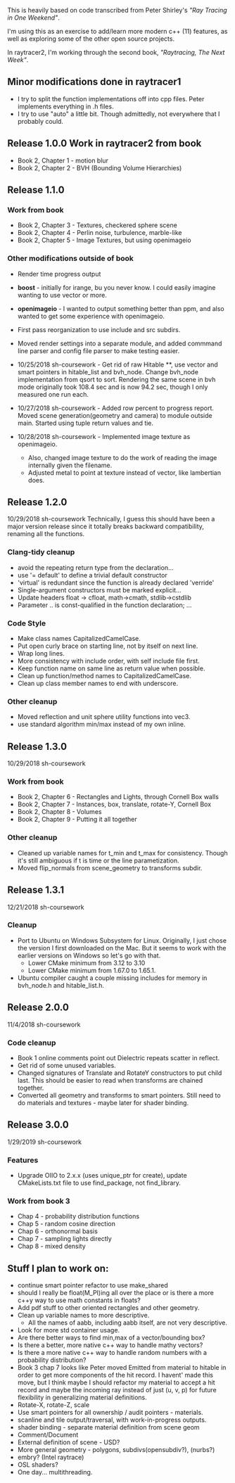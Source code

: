
This is heavily based on code transcribed from
Peter Shirley's *"Ray Tracing in One Weekend"*.

I'm using this as an exercise to add/learn more modern c++ (11) features,
as well as exploring some of the other open source projects.

In raytracer2, I'm working through the second book,
*"Raytracing, The Next Week"*.

## Minor modifications done in raytracer1
* I try to split the function implementations off into
   cpp files. Peter implements everything in .h files.
* I try to use "auto" a little bit.  Though admittedly,
  not everywhere that I probably could.

## Release 1.0.0 Work in raytracer2 from book
* Book 2, Chapter 1 - motion blur
* Book 2, Chapter 2 - BVH (Bounding Volume Hierarchies)

## Release 1.1.0
### Work from book
* Book 2, Chapter 3 - Textures, checkered sphere scene
* Book 2, Chapter 4 - Perlin noise, turbulence, marble-like
* Book 2, Chapter 5 - Image Textures, but using openimageio

### Other modifications outside of book
* Render time progress output
* **boost** - initially for irange, bu you never know.
  I could easily imagine wanting to use vector or more.
* **openimageio** - I wanted to output something better than ppm,
  and also wanted to get some experience with openimageio.
* First pass reorganization to use include and src subdirs.
* Moved render settings into a separate module, and added
  commmand line parser and config file parser to make testing easier.

* 10/25/2018 sh-coursework - Get rid of raw Hitable **,
  use vector and smart pointers in hitable_list and bvh_node.
  Change bvh_node implementation from qsort to sort.
  Rendering the same scene in bvh mode
  originally took 108.4 sec and is now 94.2 sec, though I only
  measured one run each.
* 10/27/2018 sh-coursework - Added row percent to progress report.
  Moved scene generation(geometry and camera) to module outside
  main. Started using tuple return values and tie.
* 10/28/2018 sh-coursework - Implemented image texture as openimageio.
    * Also, changed image texture to do the work of reading the image
      internally given the filename.
    * Adjusted metal to point at texture instead of vector,
      like lambertian does.

## Release 1.2.0
10/29/2018 sh-coursework
Technically, I guess this should have been a major version release since it
totally breaks backward compatibility, renaming all the functions.
### Clang-tidy cleanup
* avoid the repeating return type from the declaration...
* use '= default' to define a trivial default constructor
* 'virtual' is redundant since the function is already declared 'verride'
* Single-argument constructors must be marked explicit...
* Update headers float -> cfloat, math->cmath, stdlib->cstdlib
* Parameter .. is const-qualified in the function declaration; ...
### Code Style
* Make class names CapitalizedCamelCase.
* Put open curly brace on starting line, not by itself on next line.
* Wrap long lines.
* More consistency with include order, with self include file first.
* Keep function name on same line as return value when possible.
* Clean up function/method names to CapitalizedCamelCase.
* Clean up class member names to end with underscore.
### Other cleanup
* Moved reflection and unit sphere utility functions into vec3.
* use standard algorithm min/max instead of my own inline.

## Release 1.3.0
10/29/2018 sh-coursework
### Work from book
* Book 2, Chapter 6 - Rectangles and Lights, through Cornell Box walls
* Book 2, Chapter 7 - Instances, box, translate, rotate-Y, Cornell Box
* Book 2, Chapter 8 - Volumes
* Book 2, Chapter 9 - Putting it all together
### Other cleanup
* Cleaned up variable names for t_min and t_max for consistency.
  Though it's still ambiguous if t is time or the line parametization.
* Moved flip_normals from scene_geometry to transforms subdir.

## Release 1.3.1
12/21/2018 sh-coursework
### Cleanup
* Port to Ubuntu on Windows Subsystem for Linux.
  Originally, I just chose the version I first downloaded on the Mac.
  But it seems to work with the earlier versions on Windows
  so let's go with that.
  * Lower CMake minimum from 3.12 to 3.10
  * Lower CMake minimum from 1.67.0 to 1.65.1.
* Ubuntu compiler caught a couple missing includes for memory in bvh_node.h and hitable_list.h.

## Release 2.0.0
11/4/2018 sh-coursework
### Code cleanup
* Book 1 online comments point out Dielectric repeats scatter in reflect.
* Get rid of some unused variables.
* Changed signatures of Translate and RotateY constructors to put child last.
  This should be easier to read when transforms are chained together.
* Converted all geometry and transforms to smart pointers.
  Still need to do materials and textures - maybe later for shader binding.
  
## Release 3.0.0
1/29/2019 sh-coursework
### Features
* Upgrade OIIO to 2.x.x (uses unique_ptr for create),
  update CMakeLists.txt file to use find_package, not find_library.
### Work from book 3
* Chap 4 - probability distribution functions
* Chap 5 - random cosine direction
* Chap 6 - orthonormal basis
* Chap 7 - sampling lights directly
* Chap 8 - mixed density

## Stuff I plan to work on:
* continue smart pointer refactor to use make_shared
* should I really be float(M_PI)ing all over the place or is there
  a more c++y way to use math constants in floats?
* Add pdf stuff to other oriented rectangles and other geometry.
* Clean up variable names to more descriptive.
  * All the names of aabb, including aabb itself, are not very descriptive.
* Look for more std container usage.
* Are there better ways to find min,max of a vector/bounding box?
* Is there a better, more native c++ way to handle mathy vectors?
* Is there a more native c++ way to handle random numbers with a
  probability distribution?
* Book 3 chap 7 looks like Peter moved Emitted from material
  to hitable in order to get more components of the hit record.
  I havent' made this move, but I think maybe I should refactor
  my material to accept a hit record and maybe the incoming ray
  instead of just (u, v, p) for future flexibility in generalizing
  material definitions.
* Rotate-X, rotate-Z, scale
* Use smart pointers for all ownership / audit pointers - materials.
* scanline and tile output/traversal, with work-in-progress outputs.
* shader binding - separate material definition from scene geom
* Comment/Document
* External definition of scene - USD?
* More general geometry - polygons, subdivs(opensubdiv?), (nurbs?)
* embry? (Intel raytrace)
* OSL shaders?
* One day... multithreading.


